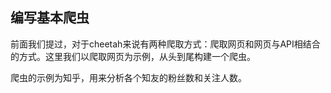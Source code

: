## 编写基本爬虫

前面我们提过，对于cheetah来说有两种爬取方式：爬取网页和网页与API相结合的方式。这里我们以爬取网页为示例，从头到尾构建一个爬虫。

爬虫的示例为知乎，用来分析各个知友的粉丝数和关注人数。

